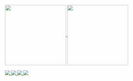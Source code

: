<a href="https://github.com/anuraghazra/github-readme-stats">
  <img height=200 align="center" src="https://github-readme-stats.vercel.app/api?username=zacharycoulter&theme=tokyonight" />
</a>
<a href="https://github.com/anuraghazra/convoychat">
  <img height=200 align="center" src="https://github-readme-stats.vercel.app/api/top-langs?username=zacharycoulter&layout=compact&langs_count=8&card_width=320&theme=tokyonight" />
</a>
<br/>
<br/>
<a href="https://github.com/zacharycoulter/dotfiles">
  <img src="https://github-readme-stats.vercel.app/api/pin/?username=zacharycoulter&repo=dotfiles&theme=tokyonight" />
</a>
<a href="https://github.com/zacharycoulter/bun-postcss">
  <img src="https://github-readme-stats.vercel.app/api/pin/?username=zacharycoulter&repo=bun-postcss&theme=tokyonight" />
</a>
<a href="https://github.com/zacharycoulter/sanity-plugin-asset-source-getty">
  <img src="https://github-readme-stats.vercel.app/api/pin/?username=zacharycoulter&repo=sanity-plugin-asset-source-getty&theme=tokyonight" />
</a>
<a href="https://github.com/zacharycoulter/strapi-provider-upload-b2">
  <img src="https://github-readme-stats.vercel.app/api/pin/?username=zacharycoulter&repo=strapi-provider-upload-b2&theme=tokyonight" />
</a>

